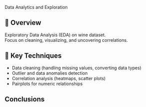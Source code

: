 Data Analytics and Exploration

## 📌 Overview
Exploratory Data Analysis (EDA) on wine dataset.  
Focus on cleaning, visualizing, and uncovering correlations.

## 🔎 Key Techniques
- Data cleaning (handling missing values, converting data types)  
- Outlier and data anomalies detection
- Correlation analysis (heatmaps, scatter plots)  
- Pairplots for numeric relationships

## Conclusions
